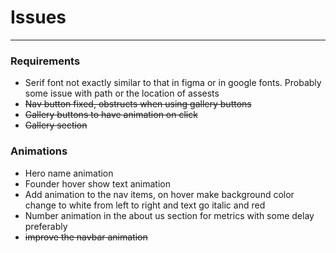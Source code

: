 # Issues
---

### Requirements
- Serif font not exactly similar to that in figma or in google fonts. Probably some issue with path or the location of assests
- ~~Nav button fixed, obstructs when using gallery buttons~~
- ~~Gallery buttons to have animation on click~~
- ~~Gallery section~~

### Animations
- Hero name animation
- Founder hover show text animation
- Add animation to the nav items, on hover make background color change to white from left to right and text go italic and red
- Number animation in the about us section for metrics with some delay preferably
- ~~improve the navbar animation~~

